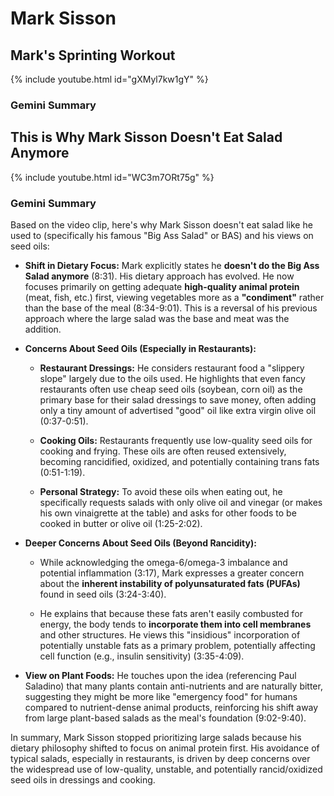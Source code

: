 # Mark Sisson

## Mark's Sprinting Workout


{% include youtube.html id="gXMyl7kw1gY" %}

### Gemini Summary 


## This is Why Mark Sisson Doesn't Eat Salad Anymore

{% include youtube.html id="WC3m7ORt75g" %}


### Gemini Summary 

Based on the video clip, here's why Mark Sisson doesn't eat salad like he used to (specifically his famous "Big Ass Salad" or BAS) and his views on seed oils:

- **Shift in Dietary Focus:** Mark explicitly states he **doesn't do the Big Ass Salad anymore** (8:31). His dietary approach has evolved. He now focuses primarily on getting adequate **high-quality animal protein** (meat, fish, etc.) first, viewing vegetables more as a **"condiment"** rather than the base of the meal (8:34-9:01). This is a reversal of his previous approach where the large salad was the base and meat was the addition.
    
- **Concerns About Seed Oils (Especially in Restaurants):**
    
    - **Restaurant Dressings:** He considers restaurant food a "slippery slope" largely due to the oils used. He highlights that even fancy restaurants often use cheap seed oils (soybean, corn oil) as the primary base for their salad dressings to save money, often adding only a tiny amount of advertised "good" oil like extra virgin olive oil (0:37-0:51).
        
    - **Cooking Oils:** Restaurants frequently use low-quality seed oils for cooking and frying. These oils are often reused extensively, becoming rancidified, oxidized, and potentially containing trans fats (0:51-1:19).
        
    - **Personal Strategy:** To avoid these oils when eating out, he specifically requests salads with only olive oil and vinegar (or makes his own vinaigrette at the table) and asks for other foods to be cooked in butter or olive oil (1:25-2:02).
        
    
- **Deeper Concerns About Seed Oils (Beyond Rancidity):**
    
    - While acknowledging the omega-6/omega-3 imbalance and potential inflammation (3:17), Mark expresses a greater concern about the **inherent instability of polyunsaturated fats (PUFAs)** found in seed oils (3:24-3:40).
        
    - He explains that because these fats aren't easily combusted for energy, the body tends to **incorporate them into cell membranes** and other structures. He views this "insidious" incorporation of potentially unstable fats as a primary problem, potentially affecting cell function (e.g., insulin sensitivity) (3:35-4:09).
        
    
- **View on Plant Foods:** He touches upon the idea (referencing Paul Saladino) that many plants contain anti-nutrients and are naturally bitter, suggesting they might be more like "emergency food" for humans compared to nutrient-dense animal products, reinforcing his shift away from large plant-based salads as the meal's foundation (9:02-9:40).
    

In summary, Mark Sisson stopped prioritizing large salads because his dietary philosophy shifted to focus on animal protein first. His avoidance of typical salads, especially in restaurants, is driven by deep concerns over the widespread use of low-quality, unstable, and potentially rancid/oxidized seed oils in dressings and cooking.

